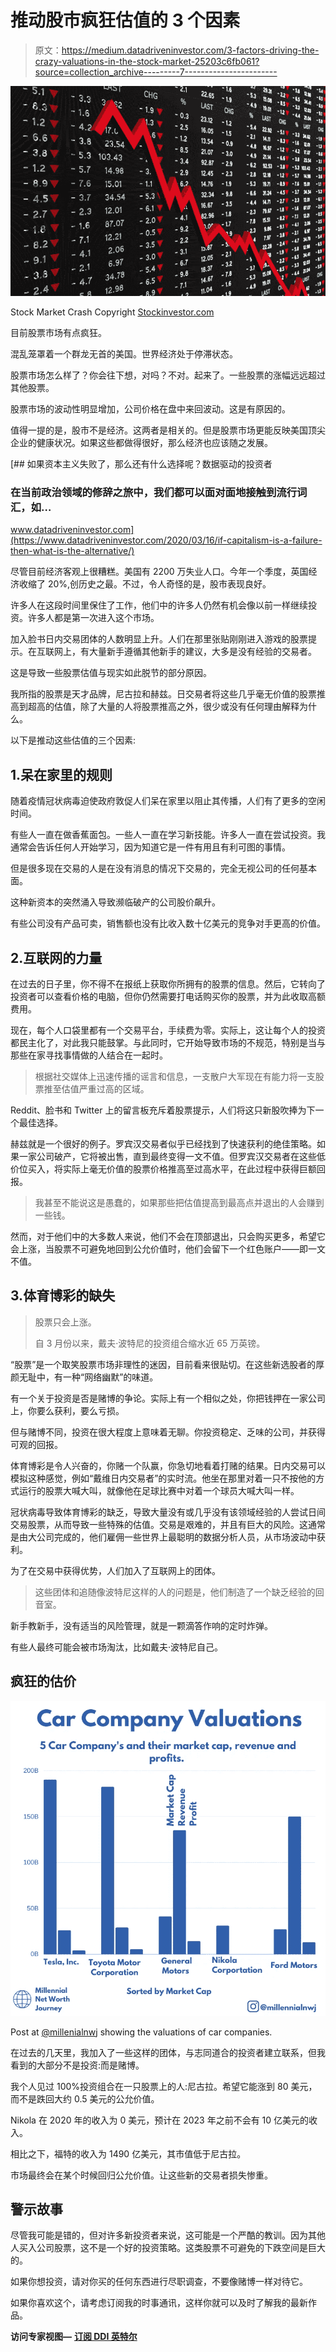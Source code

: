 # 推动股市疯狂估值的 3 个因素

> 原文：<https://medium.datadriveninvestor.com/3-factors-driving-the-crazy-valuations-in-the-stock-market-25203c6fb061?source=collection_archive---------7----------------------->

![](img/69fa93700cabff496693415573ab7012.png)

Stock Market Crash Copyright [Stockinvestor.com](https://www.google.com/url?sa=i&url=https%3A%2F%2Fwww.stockinvestor.com%2F46447%2Fa-stock-market-crash-could-be-caused-by-a-black-swan-event%2F&psig=AOvVaw3HVdB-oWkBlxhCcc5Xqc-M&ust=1592337808060000&source=images&cd=vfe&ved=0CAMQjB1qFwoTCOimjeXOhOoCFQAAAAAdAAAAABAD)

目前股票市场有点疯狂。

混乱笼罩着一个群龙无首的美国。世界经济处于停滞状态。

股票市场怎么样了？你会往下想，对吗？不对。起来了。一些股票的涨幅远远超过其他股票。

股票市场的波动性明显增加，公司价格在盘中来回波动。这是有原因的。

值得一提的是，股市不是经济。这两者是相关的。但是股票市场更能反映美国顶尖企业的健康状况。如果这些都做得很好，那么经济也应该随之发展。

[](https://www.datadriveninvestor.com/2020/03/16/if-capitalism-is-a-failure-then-what-is-the-alternative/) [## 如果资本主义失败了，那么还有什么选择呢？数据驱动的投资者

### 在当前政治领域的修辞之旅中，我们都可以面对面地接触到流行词汇，如…

www.datadriveninvestor.com](https://www.datadriveninvestor.com/2020/03/16/if-capitalism-is-a-failure-then-what-is-the-alternative/) 

尽管目前经济客观上很糟糕。美国有 2200 万失业人口。今年一个季度，英国经济收缩了 20%,创历史之最。不过，令人奇怪的是，股市表现良好。

许多人在这段时间里保住了工作，他们中的许多人仍然有机会像以前一样继续投资。许多人都是第一次进入这个市场。

加入脸书日内交易团体的人数明显上升。人们在那里张贴刚刚进入游戏的股票提示。在互联网上，有大量新手遵循其他新手的建议，大多是没有经验的交易者。

这是导致一些股票估值与现实如此脱节的部分原因。

我所指的股票是天才品牌，尼古拉和赫兹。日交易者将这些几乎毫无价值的股票推高到超高的估值，除了大量的人将股票推高之外，很少或没有任何理由解释为什么。

以下是推动这些估值的三个因素:

## 1.呆在家里的规则

随着疫情冠状病毒迫使政府敦促人们呆在家里以阻止其传播，人们有了更多的空闲时间。

有些人一直在做香蕉面包。一些人一直在学习新技能。许多人一直在尝试投资。我通常会告诉任何人开始学习，因为知道它是一件有用且有利可图的事情。

但是很多现在交易的人是在没有消息的情况下交易的，完全无视公司的任何基本面。

这种新资本的突然涌入导致濒临破产的公司股价飙升。

有些公司没有产品可卖，销售额也没有比收入数十亿美元的竞争对手更高的价值。

## 2.互联网的力量

在过去的日子里，你不得不在报纸上获取你所拥有的股票的信息。然后，它转向了投资者可以查看价格的电脑，但你仍然需要打电话购买你的股票，并为此收取高额费用。

现在，每个人口袋里都有一个交易平台，手续费为零。实际上，这让每个人的投资都民主化了，对此我只能鼓掌。与此同时，它开始导致市场的不规范，特别是当与那些在家寻找事情做的人结合在一起时。

> 根据社交媒体上迅速传播的谣言和信息，一支散户大军现在有能力将一支股票推至估值严重过高的区域。

Reddit、脸书和 Twitter 上的留言板充斥着股票提示，人们将这只新股吹捧为下一个最佳选择。

赫兹就是一个很好的例子。罗宾汉交易者似乎已经找到了快速获利的绝佳策略。如果一家公司破产，它将被出售，直到最终变得一文不值。但罗宾汉交易者在这些低价位买入，将实际上毫无价值的股票价格推高至过高水平，在此过程中获得巨额回报。

> 我甚至不能说这是愚蠢的，如果那些把估值提高到最高点并退出的人会赚到一些钱。

然而，对于他们中的大多数人来说，他们不会在顶部退出，只会购买更多，希望它会上涨，当股票不可避免地回到公允价值时，他们会留下一个红色账户——即一文不值。

## 3.体育博彩的缺失

> 股票只会上涨。
> 
> 自 3 月份以来，戴夫·波特尼的投资组合缩水近 65 万英镑。

“股票”是一个取笑股票市场非理性的迷因，目前看来很贴切。在这些新选股者的厚颜无耻中，有一种“网络幽默”的味道。

有一个关于投资是否是赌博的争论。实际上有一个相似之处，你把钱押在一家公司上，你要么获利，要么亏损。

但与赌博不同，投资在很大程度上意味着无聊。你投资稳定、乏味的公司，并获得可观的回报。

体育博彩是令人兴奋的，你赌一个队赢，你急切地看着打赌的结果。日内交易可以模拟这种感觉，例如“戴维日内交易者”的实时流。他坐在那里对着一只不按他的方式运行的股票大喊大叫，就像他在足球比赛中对着一个球员大喊大叫一样。

冠状病毒导致体育博彩的缺乏，导致大量没有或几乎没有该领域经验的人尝试日间交易股票，从而导致一些特殊的估值。交易是艰难的，并且有巨大的风险。这通常是由大公司完成的，他们雇佣一些世界上最聪明的数据分析人员，从市场波动中获利。

为了在交易中获得优势，人们加入了互联网上的团体。

> 这些团体和追随像波特尼这样的人的问题是，他们制造了一个缺乏经验的回音室。

新手教新手，没有适当的风险管理，就是一颗滴答作响的定时炸弹。

有些人最终可能会被市场淘汰，比如戴夫·波特尼自己。

## 疯狂的估价

![](img/ba97107f1a2f4ab968af76c27df307d4.png)

Post at [@millenialnwj](https://www.instagram.com/millennialnwj/) showing the valuations of car companies.

在过去的几天里，我加入了一些这样的团体，与志同道合的投资者建立联系，但我看到的大部分不是投资:而是赌博。

我个人见过 100%投资组合在一只股票上的人:尼古拉。希望它能涨到 80 美元，而不是跌回大约 0.5 美元的公允价值。

Nikola 在 2020 年的收入为 0 美元，预计在 2023 年之前不会有 10 亿美元的收入。

相比之下，福特的收入为 1490 亿美元，其市值低于尼古拉。

市场最终会在某个时候回归公允价值。让这些新的交易者损失惨重。

## 警示故事

尽管我可能是错的，但对许多新投资者来说，这可能是一个严酷的教训。因为其他人买入公司股票，这不是一个好的投资策略。这类股票不可避免的下跌空间是巨大的。

如果你想投资，请对你买的任何东西进行尽职调查，不要像赌博一样对待它。

如果你喜欢这个，请考虑订阅我的时事通讯，这样你就可以及时了解我的最新作品。

**访问专家视图—** [**订阅 DDI 英特尔**](https://datadriveninvestor.com/ddi-intel)